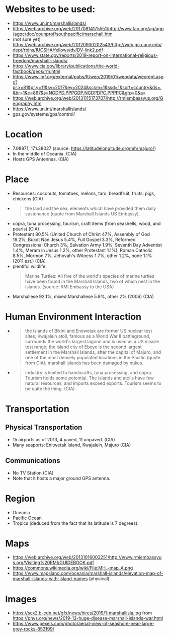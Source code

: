 # Websites to be used:
* https://www.un.int/marshallislands/
* https://web.archive.org/web/20170814175551/http://www.fao.org/ag/agp/agpc/doc/counprof/southpacific/marschall.htm
* (not sure yet) 
  https://web.archive.org/web/20120930202543/http://web.gc.cuny.edu/dept/rbins/IUCSHA/fellows/dv/DV-link2.pdf
* https://www.state.gov/reports/2019-report-on-international-religious-freedom/marshall-islands/
* https://www.cia.gov/library/publications/the-world-factbook/geos/rm.html
* https://www.imf.org/external/pubs/ft/weo/2019/01/weodata/weorept.aspx?pr.x=81&pr.y=11&sy=2017&ey=2024&scsm=1&ssd=1&sort=country&ds=.&br=1&c=867&s=NGDPD,PPPGDP,NGDPDPC,PPPPC&grp=0&a=
* https://web.archive.org/web/20131115173707/http://rmiembassyus.org/Geography.htm
* https://www.un.int/marshallislands/
* gps.gov/systems/gps/control/

# Location
* 7.08971, 171.38027 (source: https://latitudelongitude.org/mh/majuro/)
* In the middle of Oceania. (CIA)
* Hosts GPS Antennas. (CIA)

# Place
* Resources: coconuts, tomatoes, melons, taro, breadfruit, fruits; pigs, chickens (CIA)
* > the land and the sea, elements which have provided them daily sustenance
  (quote from Marshall Islands US Embassy).
* copra, tuna processing, tourism, craft items (from seashells, wood, and pearls) (CIA)
* Protestant 80.5% (United Church of Christ 47%, Assembly of God 16.2%, Bukot Nan Jesus 5.4%, Full Gospel 3.3%, Reformed Congressional Church 3%, Salvation Army 1.9%, Seventh Day Adventist 1.4%, Meram in Jesus 1.2%, other Protestant 1.1%), Roman Catholic 8.5%, Mormon 7%, Jehovah's Witness 1.7%,  other 1.2%, none 1.1% (2011 est.) (CIA)
* plentiful wildlife:
  > Marine Turtles: All five of the world's species of marine turtles have been found in the Marshall Islands, two of which nest in the islands.
  (source: RMI Embassy to the USA)
* Marshallese 92.1%, mixed Marshallese 5.9%, other 2% (2006) (CIA)

# Human Environment Interaction
* > the islands of Bikini and Enewetak are former US nuclear test sites; Kwajalein atoll, famous as a World War II battleground, surrounds the world's largest lagoon and is used as a US missile test range; the island city of Ebeye is the second largest settlement in the Marshall Islands, after the capital of Majuro, and one of the most densely populated locations in the Pacific 
(quote from CIA); marshall islands has been damaged by nukes.
* > Industry is limited to handicrafts, tuna processing, and copra. Tourism holds some potential. The islands and atolls have few natural resources, and imports exceed exports.
Tourism seems to be quite the thing. (CIA)

# Transportation
## Physical Transportation
* 15 airports as of 2013, 4 paved, 11 unpaved. (CIA)
* Many seaports: Enitwetak Island, Kwajalein, Majuro (CIA)
## Communications
* No TV Station (CIA)
* Note that it hosts a major ground GPS antenna.

# Region
* Oceania
* Pacific Ocean
* Tropics (deduced from the fact that its latitude is 7 degrees).

# Maps
* https://web.archive.org/web/20131016003251/http://www.rmiembassyus.org/Visiting%20RMI/GUIDEBOOK.pdf
* https://commons.wikimedia.org/wiki/File:MH_-map_A.png
* https://www.mapsland.com/oceania/marshall-islands/elevation-map-of-marshall-islands-with-island-names (physical)

# Images
* https://scx2.b-cdn.net/gfx/news/hires/2019/1-marshallisla.jpg from https://phys.org/news/2019-12-huge-disease-marshall-islands-war.html
* https://www.pexels.com/photo/aerial-view-of-seashore-near-large-grey-rocks-853199/
